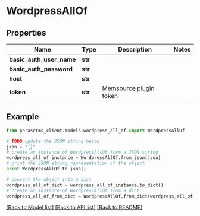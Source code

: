 # WordpressAllOf

## Properties

| Name                     | Type    | Description            | Notes |
| ------------------------ | ------- | ---------------------- | ----- |
| **basic_auth_user_name** | **str** |                        |
| **basic_auth_password**  | **str** |                        |
| **host**                 | **str** |                        |
| **token**                | **str** | Memsource plugin token |

## Example

```python
from phrasetms_client.models.wordpress_all_of import WordpressAllOf

# TODO update the JSON string below
json = "{}"
# create an instance of WordpressAllOf from a JSON string
wordpress_all_of_instance = WordpressAllOf.from_json(json)
# print the JSON string representation of the object
print WordpressAllOf.to_json()

# convert the object into a dict
wordpress_all_of_dict = wordpress_all_of_instance.to_dict()
# create an instance of WordpressAllOf from a dict
wordpress_all_of_from_dict = WordpressAllOf.from_dict(wordpress_all_of_dict)
```

[[Back to Model list]](../README.md#documentation-for-models) [[Back to API list]](../README.md#documentation-for-api-endpoints) [[Back to README]](../README.md)
